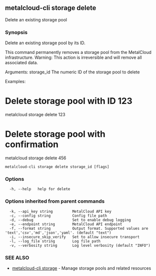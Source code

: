 ## metalcloud-cli storage delete

Delete an existing storage pool

### Synopsis

Delete an existing storage pool by its ID.

This command permanently removes a storage pool from the MetalCloud infrastructure.
Warning: This action is irreversible and will remove all associated data.

Arguments:
  storage_id    The numeric ID of the storage pool to delete

Examples:
  # Delete storage pool with ID 123
  metalcloud storage delete 123

  # Delete storage pool with confirmation
  metalcloud storage delete 456

```
metalcloud-cli storage delete storage_id [flags]
```

### Options

```
  -h, --help   help for delete
```

### Options inherited from parent commands

```
  -k, --api_key string         MetalCloud API key
  -c, --config string          Config file path
  -d, --debug                  Set to enable debug logging
  -e, --endpoint string        MetalCloud API endpoint
  -f, --format string          Output format. Supported values are 'text','csv','md','json','yaml'. (default "text")
  -i, --insecure_skip_verify   Set to allow insecure transport
  -l, --log_file string        Log file path
  -v, --verbosity string       Log level verbosity (default "INFO")
```

### SEE ALSO

* [metalcloud-cli storage](metalcloud-cli_storage.md)	 - Manage storage pools and related resources

